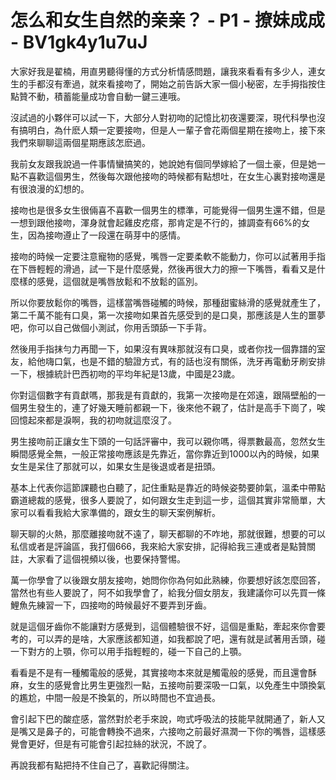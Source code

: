 # 怎么和女生自然的亲亲？ - P1 - 撩妹成成 - BV1gk4y1u7uJ

大家好我是翟楠，用直男聽得懂的方式分析情感問題，讓我來看看有多少人，連女生的手都沒有牽過，就來看接吻了，開始之前告訴大家一個小秘密，左手拇指按住點贊不動，積蓄能量成功會自動一鍵三連哦。

沒試過的小夥伴可以試一下，大部分人對初吻的記憶比初夜還要深，現代科學也沒有搞明白，為什麽人類一定要接吻，但是人一輩子會花兩個星期在接吻上，接下來我們來聊聊這兩個星期應該怎麽過。

我前女友跟我說過一件事情蠻搞笑的，她說她有個同學嫁給了一個土豪，但是她一點不喜歡這個男生，然後每次跟他接吻的時候都有點想吐，在女生心裏對接吻還是有很浪漫的幻想的。

接吻也是很多女生很倆喜不喜歡一個男生的標準，可能覺得一個男生還不錯，但是一想到跟他接吻，渾身就會起雞皮疙瘩，那肯定是不行的，據調查有66%的女生，因為接吻遵止了一段還在萌芽中的感情。

接吻的時候一定要注意寵物的感覺，嘴唇一定要柔軟不能動力，你可以試著用手指在下唇輕輕的滑過，試一下是什麼感覺，然後再很大力的擦一下嘴唇，看看又是什麼樣的感覺，這個就是嘴唇放鬆和不放鬆的區別。

所以你要放鬆你的嘴唇，這樣當嘴唇碰觸的時候，那種甜蜜絲滑的感覺就產生了，第二千萬不能有口臭，第一次接吻如果首先感受到的是口臭，那應該是人生的噩夢吧，你可以自己做個小測試，你用舌頭舔一下手背。

然後用手指抹勻力再聞一下，如果沒有異味那就沒有口臭，或者你找一個靠譜的室友，給他嗨口氣，也是不錯的驗證方式，有的話也沒有關係，洗牙再電動牙刷安排一下，根據統計巴西初吻的平均年紀是13歲，中國是23歲。

你對這個數字有貢獻嗎，那我是有貢獻的，我第一次接吻是在郊遠，跟隔壁船的一個男生發生的，連了好幾天睡前都親一下，後來他不親了，估計是高手下崗了，唉回憶起來都是淚啊，我的初吻就這麼沒了。

男生接吻前正讓女生下頭的一句話評審中，我可以親你嗎，得票數最高，忽然女生瞬間感覺全無，一般正常接吻應該是先靠近，當你靠近到1000以內的時候，如果女生是呆住了那就可以，如果女生是後退或者是扭頭。

基本上代表你這節課聽也白聽了，記住重點是靠近的時候姿勢要帥氣，溫柔中帶點霸道總裁的感覺，很多人要說了，如何跟女生走到這一步，這個其實非常簡單，大家可以看看我給大家準備的，跟女生的聊天案例解析。

聊天聊的火熱，那麼離接吻就不遠了，聊天都聊的不咋地，那就很難，想要的可以私信或者是評論區，我打個666，我來給大家安排，記得給我三連或者是點贊關註，大家看了這個視頻以後，也要保持警惕。

萬一你學會了以後跟女朋友接吻，她問你你為何如此熟練，你要想好該怎麼回答，當然也有些人要說了，阿不如我學會了，給我分個女朋友，我建議你可以先買一條鯉魚先練習一下，四接吻的時候最好不要弄到牙齒。

就是這個牙齒你不能讓對方感覺到，這個體驗很不好，這個是重點，牽起來你會要考的，可以弄的是啥，大家應該都知道，如我都說了吧，還有就是試著用舌頭，碰一下對方的上顎，你可以用手指輕輕的，碰一下自己的上顎。

看看是不是有一種觸電般的感覺，其實接吻本來就是觸電般的感覺，而且還會酥麻，女生的感覺會比男生更強烈一點，五接吻前要深吸一口氣，以免產生中頭換氣的尷尬，中間一般是不換氣的，所以時間也不宜過長。

會引起下巴的酸症感，當然對於老手來說，吻式呼吸法的技能早就開通了，新人又是嘴又是鼻子的，可能會轉換不過來，六接吻之前最好濕潤一下你的嘴唇，這樣感覺會更好，但是有可能會引起拉絲的狀況，不說了。

再說我都有點把持不住自己了，喜歡記得關注。
